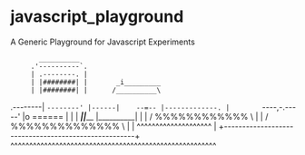 # javascript_playground
A Generic Playground for Javascript Experiments

           __________                                 
         .'----------`.                              
         | .--------. |                             
         | |########| |       _i_________              
         | |########| |      /__________\             
.--------| `--------' |------|    --=-- |-------------.
|        `----,-.-----'      |o ======  |             | 
|       ______|_|_______     |__________|             | 
|      /  %%%%%%%%%%%%  \                             | 
|     /  %%%%%%%%%%%%%%  \                            | 
|     ^^^^^^^^^^^^^^^^^^^^                            | 
+-----------------------------------------------------+
^^^^^^^^^^^^^^^^^^^^^^^^^^^^^^^^^^^^^^^^^^^^^^^^^^^^^^^ 
```
